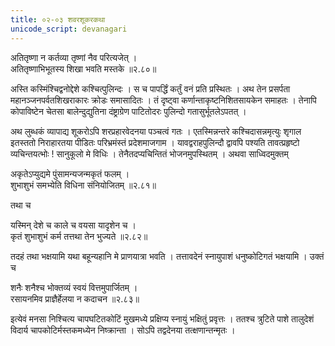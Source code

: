 ```yaml
---
title: ०२-०३ शवरशूकरकथा
unicode_script: devanagari
---
```


अतितृष्णा न कर्तव्या तृष्णां नैव परित्यजेत् ।  
अतितृष्णाभिभूतस्य शिखा भवति मस्तके ॥२.८०॥

अस्ति कस्मिंश्चिद्वनोद्देशे कश्चित्पुलिन्दः । स च पापर्द्धिं कर्तुं वनं प्रति प्रस्थितः । अथ तेन प्रसर्पता महानञ्जनपर्वतशिखराकारः क्रोडः समासादितः । तं दृष्ट्वा कर्णान्ताकृष्टनिशितसायकेन समाहतः । तेनापि कोपाविष्टेन चेतसा बालेन्दुद्युतिना दंष्ट्राग्रेण पाटितोदरः पुलिन्दो गतासुर्भूतलेऽपतत् ।  

अथ लुब्धकं व्यापाद्य शूकरोऽपि शरप्रहारवेदनया पञ्चत्वं गतः । एतस्मिन्नन्तरे कश्चिदासन्नमृत्युः शृगाल इतस्ततो निराहारतया पीडितः परिभ्रमंस्तं प्रदेशमाजगाम । यावद्वराहपुलिन्दौ द्वावपि पश्यति तावत्प्रहृष्टो व्यचिन्तयत्भोः ! सानुकूलो मे विधिः । तेनैतदप्यचिन्तितं भोजनमुपस्थितम् । अथवा साध्विदमुक्तम्

अकृतेऽप्युद्यमे पुंसामन्यजन्मकृतं फलम् ।  
शुभाशुभं समभ्येति विधिना संनियोजितम् ॥२.८१॥

तथा च

यस्मिन् देशे च काले च वयसा यादृशेन च ।  
कृतं शुभाशुभं कर्म तत्तथा तेन भुज्यते ॥२.८२॥

तदहं तथा भक्षयामि यथा बहून्यहानि मे प्राणयात्रा भवति । तत्तावदेनं स्नायुपाशं धनुष्कोटिगतं भक्षयामि । उक्तं च

शनैः शनैश्च भोक्तव्यं स्वयं वित्तमुपार्जितम् ।  
रसायनमिव प्राज्ञैर्हेलया न कदाचन ॥२.८३॥

इत्येवं मनसा निश्चित्य चापघटितकोटिं मुखमध्ये प्रक्षिप्य स्नायुं भक्षितुं प्रवृत्तः । ततश्च त्रुटिते पाशे तालुदेशं विदार्य चापकोटिर्मस्तकमध्येन निष्क्रान्ता । सोऽपि तद्वदेनया तत्क्षणान्तन्मृतः । 
